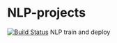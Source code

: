 # NLP-projects
[![Build Status](https://travis-ci.org/Wanke15/NLP-projects.svg?branch=master)](https://travis-ci.org/Wanke15/NLP-projects)
NLP train and deploy
